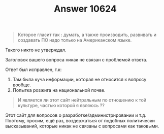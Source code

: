 ﻿---
title: "Answer 10624"
se.owner.user_id: 15479
se.owner.display_name: "Suvitruf - Andrei Apanasik"
se.owner.link: "https://ru.meta.stackoverflow.com/users/15479/suvitruf-andrei-apanasik"
se.answer_id: 10624
se.question_id: 10623
se.post_type: answer
se.score: 14
se.is_accepted: False
---
<blockquote>
<p>Которое гласит так : думать, а также производить, развивать и создавать ПО надо только на Американском языке.</p>
</blockquote>
<p>Такого никто не утверждал.</p>
<p>Заголовок вашего вопроса никак не связан с проблемой ответа.</p>
<p>Ответ был исправлен, т.к:</p>
<ol>
<li>Там была куча информации, которая не относится к вопросу вообще.</li>
<li>Попытка розжига на национальной почве.</li>
</ol>
<blockquote>
<p>И является ли этот сайт нейтральным по отношению к той культуре, частью которой я являюсь ??</p>
</blockquote>
<p>Этот сайт для вопросов о разработке/администрировании и т.д. Поэтому, просим, ещё раз, воздержаться от подобных политически высказываний, которые никак не связаны с вопросами как таковыми.</p>
